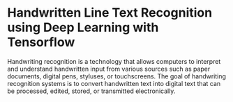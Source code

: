 # Handwritten Line Text Recognition using Deep Learning with Tensorflow 
Handwriting recognition is a technology that allows computers to interpret and understand handwritten input from various sources such as paper documents, digital pens, styluses, or touchscreens. The goal of handwriting recognition systems is to convert handwritten text into digital text that can be processed, edited, stored, or transmitted electronically.
